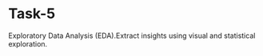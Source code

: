 # Task-5
Exploratory Data Analysis (EDA).Extract insights using visual and statistical exploration.
